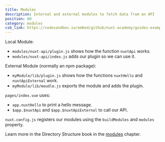 ```yaml
---
title: Modules
description: Internal and external modules to fetch data from an API
position: 60
category: modules
csb_link: https://codesandbox.io/embed/github/nuxt-academy/guides-examples/tree/master/04_directory_structure/10_modules
---
```


<example-intro></example-intro>

Local Module:

- `modules/nuxt-api/plugin.js` shows how the function `nuxtApi` works.
- `modules/nuxt-api/index.js` adds our plugin so we can use it.

External Module (normally an npm package):

- `myModule/lib/plugin.js` shows how the functions `nuxtHello` and `nuxtApiExternal` work.
- `myModule/lib/moudle.js` exports the module and adds the plugin.

`pages/index.vue` uses:

- `app.nuxtHello` to print a hello message.
- `$app.$nuxtApi` and `$app.$nuxtApiExternal` to call our API.

`nuxt.config.js` registers our modules using the `buildModules` and `modules` property.

<base-alert type="next">

Learn more in the Directory Structure book in the [modules](/guides/directory-structure/modules) chapter.

</base-alert>

<code-sandbox :src="csb_link"></code-sandbox>

